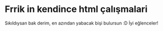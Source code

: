 # Frrik in kendince html çalışmalari
Sıkıldıysan bak derim, en azından yabacak bişi bulursun :D
İyi eğlenceler!

